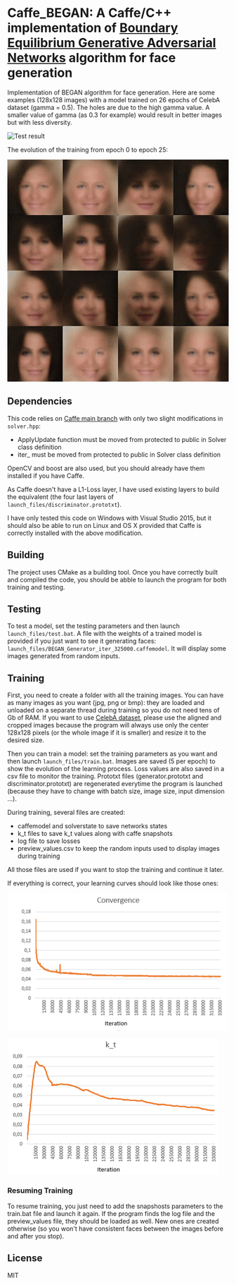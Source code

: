 # Caffe_BEGAN: A Caffe/C++ implementation of [Boundary Equilibrium Generative Adversarial Networks](https://arxiv.org/abs/1703.10717) algorithm for face generation

Implementation of BEGAN algorithm for face generation. Here are some examples (128x128 images) with a model trained on 26 epochs of CelebA dataset (gamma = 0.5). The holes are due to the high gamma value. A smaller value of gamma (as 0.3 for example) would result in better images but with less diversity.

![Test result](Assets/Generated.bmp)

The evolution of the training from epoch 0 to epoch 25:

![Training](Assets/Training.gif)

## Dependencies

This code relies on [Caffe main branch](https://github.com/BVLC/caffe) with only two slight modifications in `solver.hpp`: 

- ApplyUpdate function must be moved from protected to public in Solver class definition
- iter_ must be moved from protected to public in Solver class definition

OpenCV and boost are also used, but you should already have them installed if you have Caffe.

As Caffe doesn't have a L1-Loss layer, I have used existing layers to build the equivalent (the four last layers of `launch_files/discriminator.prototxt`).

I have only tested this code on Windows with Visual Studio 2015, but it should also be able to run on Linux and OS X provided that Caffe is correctly installed with the above modification.

## Building

The project uses CMake as a building tool.
Once you have correctly built and compiled the code, you should be abble to launch the program for both training and testing.


## Testing

To test a model, set the testing parameters and then launch `launch_files/test.bat`.
A file with the weights of a trained model is provided if you just want to see it generating faces: `launch_files/BEGAN_Generator_iter_325000.caffemodel`. It will display some images generated from random inputs.

## Training

First, you need to create a folder with all the training images. You can have as many images as you want (jpg, png or bmp): they are loaded and unloaded on a separate thread during training so you do not need tens of Gb of RAM. If you want to use [CelebA dataset](http://mmlab.ie.cuhk.edu.hk/projects/CelebA.html), please use the aligned and cropped images because the program will always use only the center 128x128 pixels (or the whole image if it is smaller) and resize it to the desired size.

Then you can train a model: set the training parameters as you want and then launch `launch_files/train.bat`. Images are saved (5 per epoch) to show the evolution of the learning process. Loss values are also saved in a csv file to monitor the training. Prototxt files (generator.prototxt and discriminator.prototxt) are regenerated everytime the program is launched (because they have to change with batch size, image size, input dimension ...).

During training, several files are created:
- caffemodel and solverstate to save networks states
- k_t files to save k_t values along with caffe snapshots
- log file to save losses
- preview_values.csv to keep the random inputs used to display images during training

All those files are used if you want to stop the training and continue it later.

If everything is correct, your learning curves should look like those ones:

![Training Curve Convergence](Assets/Learning_curve_convergence.PNG)

![Training Curve k_t](Assets/Learning_curve_k_t.PNG)

### Resuming Training

To resume training, you just need to add the snapshosts parameters to the train.bat file and launch it again. If the program finds the log file and the preview_values file, they should be loaded as well. New ones are created otherwise (so you won't have consistent faces between the images before and after you stop).


## License

MIT